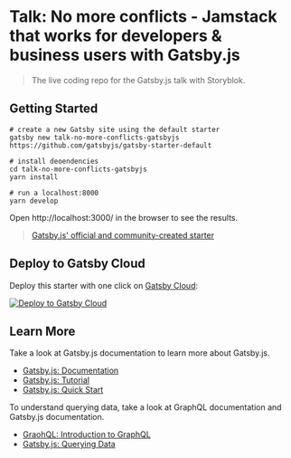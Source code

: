 # Talk: No more conflicts - Jamstack that works for developers & business users with Gatsby.js

> The live coding repo for the Gatsby.js talk with Storyblok.

## Getting Started

```shell
# create a new Gatsby site using the default starter
gatsby new talk-no-more-conflicts-gatsbyjs https://github.com/gatsbyjs/gatsby-starter-default

# install deoendencies
cd talk-no-more-conflicts-gatsbyjs
yarn install

# run a localhost:8000
yarn develop
```

Open http://localhost:3000/ in the browser to see the results.

> [Gatsby.js' official and community-created starter](https://github.com/gatsbyjs/gatsby-starter-default)

## Deploy to Gatsby Cloud

Deploy this starter with one click on [Gatsby Cloud](https://www.gatsbyjs.com/cloud/):

[<img src="https://www.gatsbyjs.com/deploynow.svg" alt="Deploy to Gatsby Cloud">](https://www.gatsbyjs.com/dashboard/deploynow?url=https://github.com/gatsbyjs/gatsby-starter-default)

## Learn More

Take a look at Gatsby.js documentation to learn more about Gatsby.js.

- [Gatsby.js: Documentation](https://www.gatsbyjs.com/docs/)
- [Gatsby.js: Tutorial](https://www.gatsbyjs.com/docs/tutorial/)
- [Gatsby.js: Quick Start](https://www.gatsbyjs.com/docs/quick-start)

To understand querying data, take a look at GraphQL documentation and Gatsby.js documentation.

- [GraohQL: Introduction to GraphQL](https://graphql.org/learn/)
- [Gatsby.js: Querying Data](https://www.gatsbyjs.com/docs/how-to/querying-data/page-query/)